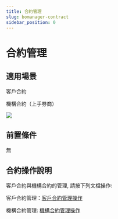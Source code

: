 ```yaml
---
title: 合約管理
slug: bomanager-contract
sidebar_position: 0
---
```



# 合約管理

## 適用場景

客戶合約

機構合約（上手劵商）

<img src="/assets/EqjCbYlQroZDlFxR2NIcPBSYnsb.png" src-width="1604" src-height="472"/>

## 前置條件

無

## 合約操作說明

客戶合約與機構合約的管理, 請按下列文檔操作:

客戶合約管理：[客戶合約管理操作](./TNHdw5WjEi8pi1knbtqcEi6KnWe) 

機構合約管理:   [機構合約管理操作](./PgNgwUZLci87HPkPmSRcEfivnhf) 


